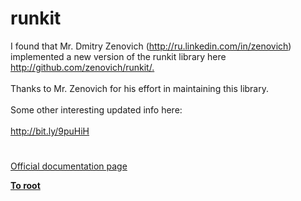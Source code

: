# runkit




<div class="phpcode"><span class="html">
I found that Mr. Dmitry Zenovich (<a href="http://ru.linkedin.com/in/zenovich" rel="nofollow" target="_blank">http://ru.linkedin.com/in/zenovich</a>) implemented a new version of the runkit library here <a href="http://github.com/zenovich/runkit/." rel="nofollow" target="_blank">http://github.com/zenovich/runkit/.</a><br><br>Thanks to Mr. Zenovich for his effort in maintaining this library.<br><br>Some other interesting updated info here:<br><br><a href="http://bit.ly/9puHiH" rel="nofollow" target="_blank">http://bit.ly/9puHiH</a></span>
</div>
  

#

[Official documentation page](https://www.php.net/manual/en/book.runkit.php)

**[To root](/README.md)**